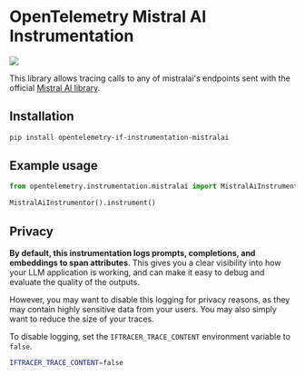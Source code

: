 # OpenTelemetry Mistral AI Instrumentation

<a href="https://pypi.org/project/opentelemetry-if-instrumentation-mistralai/">
    <img src="https://badge.fury.io/py/opentelemetry-instrumentation-mistralai.svg">
</a>

This library allows tracing calls to any of mistralai's endpoints sent with the official [Mistral AI library](https://github.com/mistralai-ai/mistralai-python).

## Installation

```bash
pip install opentelemetry-if-instrumentation-mistralai
```

## Example usage

```python
from opentelemetry.instrumentation.mistralai import MistralAiInstrumentor

MistralAiInstrumentor().instrument()
```

## Privacy

**By default, this instrumentation logs prompts, completions, and embeddings to span attributes**. This gives you a clear visibility into how your LLM application is working, and can make it easy to debug and evaluate the quality of the outputs.

However, you may want to disable this logging for privacy reasons, as they may contain highly sensitive data from your users. You may also simply want to reduce the size of your traces.

To disable logging, set the `IFTRACER_TRACE_CONTENT` environment variable to `false`.

```bash
IFTRACER_TRACE_CONTENT=false
```
